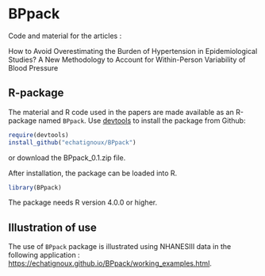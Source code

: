 BPpack
=======

Code and material for the articles :

How to Avoid Overestimating the Burden of Hypertension in Epidemiological Studies? A New Methodology to Account for Within-Person Variability of Blood Pressure

R-package
---------

The material and R code used in the papers are made available as an R-package named `BPpack`. Use [devtools](https://github.com/hadley/devtools) to install the package from Github:

``` r
require(devtools)
install_github("echatignoux/BPpack")
```

or download the BPpack_0.1.zip file.

After installation, the package can be loaded into R.

``` r
library(BPpack)
```

The package needs R version 4.0.0 or higher.

Illustration of use
-------------------

The use of `BPpack` package is illustrated using NHANESIII data in the following
	application : <https://echatignoux.github.io/BPpack/working_examples.html>.





